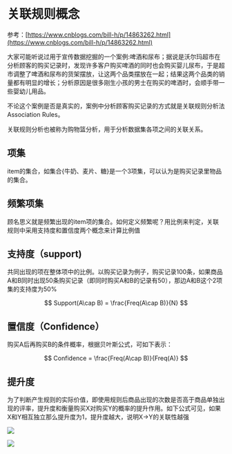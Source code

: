 # 关联规则概念



参考：[https://www.cnblogs.com/bill-h/p/14863262.html](https://www.cnblogs.com/bill-h/p/14863262.html)

大家可能听说过用于宣传数据挖掘的一个案例:啤酒和尿布；据说是沃尔玛超市在分析顾客的购买记录时，发现许多客户购买啤酒的同时也会购买婴儿尿布，于是超市调整了啤酒和尿布的货架摆放，让这两个品类摆放在一起；结果这两个品类的销量都有明显的增长；分析原因是很多刚生小孩的男士在购买的啤酒时，会顺手带一些婴幼儿用品。

不论这个案例是否是真实的，案例中分析顾客购买记录的方式就是关联规则分析法Association Rules。

关联规则分析也被称为购物篮分析，用于分析数据集各项之间的关联关系。

## 项集

item的集合，如集合{牛奶、麦片、糖}是一个3项集，可以认为是购买记录里物品的集合。

## 频繁项集

顾名思义就是频繁出现的item项的集合。如何定义频繁呢？用比例来判定，关联规则中采用支持度和置信度两个概念来计算比例值

## 支持度（support)

共同出现的项在整体项中的比例。以购买记录为例子，购买记录100条，如果商品A和B同时出现50条购买记录（即同时购买A和B的记录有50），那边A和B这个2项集的支持度为50%


$$
Support(A\cap B) = \frac{Freq(A\cap B)}{N}
$$

## 置信度（Confidence）

购买A后再购买B的条件概率，根据贝叶斯公式，可如下表示：


$$
Confidence = \frac{Freq(A\cap B)}{Freq(A)}
$$

## 提升度

为了判断产生规则的实际价值，即使用规则后商品出现的次数是否高于商品单独出现的评率，提升度和衡量购买X对购买Y的概率的提升作用。如下公式可见，如果X和Y相互独立那么提升度为1，提升度越大，说明X->Y的关联性越强

![](https://cdn.jsdelivr.net/gh/vllbc/img4blog//image/Pasted%20image%2020221107221749.png)

![](https://cdn.jsdelivr.net/gh/vllbc/img4blog//image/Pasted%20image%2020230610195057.png)

